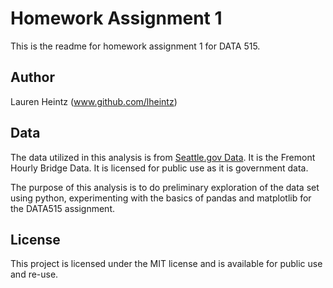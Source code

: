 # Homework Assignment 1
This is the readme for homework assignment 1 for DATA 515.

## Author
Lauren Heintz (www.github.com/lheintz)

## Data
The data utilized in this analysis is from [Seattle.gov Data](https://data.seattle.gov/Transportation/Fremont-Bridge-Hourly-Bicycle-Counts-by-Month-Octo/65db-xm6k). It is the Fremont Hourly Bridge Data. It is licensed for public use as it is government data. 

The purpose of this analysis is to do preliminary exploration of the data set using python, experimenting with the basics of pandas and matplotlib for the DATA515 assignment.

## License
This project is licensed under the MIT license and is available for public use and re-use.